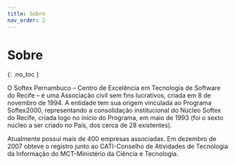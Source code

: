```yaml
---
title: Sobre
nav_order: 2
---
```


# Sobre
{: .no_toc }


O Softex Pernambuco – Centro de Excelência em Tecnologia de Software do Recife – é uma Associação civil sem fins lucrativos, criada em 8 de novembro de 1994. A entidade tem sua origem vinculada ao Programa Softex2000, representando a consolidação institucional do Núcleo Softex do Recife, criada logo no início do Programa, em maio de 1993 (foi o sexto núcleo a ser criado no País, dos cerca de 28 existentes).

Atualmente possui mais de 400 empresas associadas. Em dezembro de 2007 obteve o registro junto ao CATI-Conselho de Atividades de Tecnologia da Informação do MCT-Ministério da Ciência e Tecnologia.
